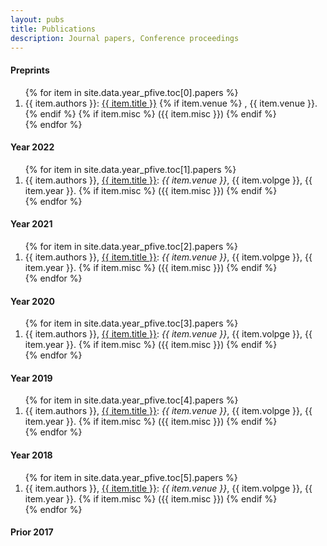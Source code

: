 ```yaml
---
layout: pubs
title: Publications
description: Journal papers, Conference proceedings
---
```



<!-- &ensp; <svg xmlns="http://www.w3.org/2000/svg" xmlns:xlink="http://www.w3.org/1999/xlink" aria-hidden="true" focusable="false" width="1em" height="1em" style="-ms-transform: rotate(360deg); -webkit-transform: rotate(360deg); transform: rotate(360deg);" preserveAspectRatio="xMidYMid meet" viewBox="0 0 24 24"><path fill-rule="evenodd" clip-rule="evenodd" d="M12.026 2c-5.509 0-9.974 4.465-9.974 9.974c0 4.406 2.857 8.145 6.821 9.465c.499.09.679-.217.679-.481c0-.237-.008-.865-.011-1.696c-2.775.602-3.361-1.338-3.361-1.338c-.452-1.152-1.107-1.459-1.107-1.459c-.905-.619.069-.605.069-.605c1.002.07 1.527 1.028 1.527 1.028c.89 1.524 2.336 1.084 2.902.829c.091-.645.351-1.085.635-1.334c-2.214-.251-4.542-1.107-4.542-4.93c0-1.087.389-1.979 1.024-2.675c-.101-.253-.446-1.268.099-2.64c0 0 .837-.269 2.742 1.021a9.582 9.582 0 0 1 2.496-.336a9.554 9.554 0 0 1 2.496.336c1.906-1.291 2.742-1.021 2.742-1.021c.545 1.372.203 2.387.099 2.64c.64.696 1.024 1.587 1.024 2.675c0 3.833-2.33 4.675-4.552 4.922c.355.308.675.916.675 1.846c0 1.334-.012 2.41-.012 2.737c0 .267.178.577.687.479C19.146 20.115 22 16.379 22 11.974C22 6.465 17.535 2 12.026 2z" fill="#626262"/></svg> [Github repositories](https://github.com/jliang993?tab=repositories)  -->


#### Preprints 

<ol reversed="reversed" id="pub">  
  {% for item in site.data.year_pfive.toc[0].papers %}
      <li>
		{{ item.authors }}: 
        <a href="{{ item.url }}">{{ item.title }}</a> {% if item.venue %} , {{ item.venue }}. {% endif %} {% if item.misc %} ({{ item.misc }}) {% endif %}
      </li>
  {% endfor %}
</ol>



#### Year 2022

<ol reversed="reversed" id="pub">  
{% for item in site.data.year_pfive.toc[1].papers %}
    <li>
	  {{ item.authors }},  <a href="{{ item.url }}">{{ item.title }}</a>: <i>{{ item.venue }}</i>, {{ item.volpge }}, {{ item.year }}. {% if item.misc %} ({{ item.misc }}) {% endif %}
    </li>
{% endfor %}
</ol>



#### Year 2021

<ol reversed="reversed" id="pub">  
{% for item in site.data.year_pfive.toc[2].papers %}
    <li>
	  {{ item.authors }},  <a href="{{ item.url }}">{{ item.title }}</a>: <i>{{ item.venue }}</i>, {{ item.volpge }}, {{ item.year }}. {% if item.misc %} ({{ item.misc }}) {% endif %}
    </li>
{% endfor %}
</ol>

#### Year 2020

<ol reversed="reversed" id="pub">  
{% for item in site.data.year_pfive.toc[3].papers %}
    <li>
	  {{ item.authors }},  <a href="{{ item.url }}">{{ item.title }}</a>: <i>{{ item.venue }}</i>, {{ item.volpge }}, {{ item.year }}. {% if item.misc %} ({{ item.misc }}) {% endif %}
    </li>
{% endfor %}
</ol>

#### Year 2019

<ol reversed="reversed" id="pub">  
{% for item in site.data.year_pfive.toc[4].papers %}
    <li>
	  {{ item.authors }},  <a href="{{ item.url }}">{{ item.title }}</a>: <i>{{ item.venue }}</i>, {{ item.volpge }}, {{ item.year }}. {% if item.misc %} ({{ item.misc }}) {% endif %}
    </li>
{% endfor %}
</ol>

#### Year 2018

<ol reversed="reversed" id="pub">  
{% for item in site.data.year_pfive.toc[5].papers %}
    <li>
	  {{ item.authors }},  <a href="{{ item.url }}">{{ item.title }}</a>: <i>{{ item.venue }}</i>, {{ item.volpge }}, {{ item.year }}. {% if item.misc %} ({{ item.misc }}) {% endif %}
    </li>
{% endfor %}
</ol>




#### Prior 2017
